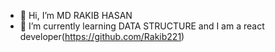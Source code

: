 - 👋 Hi, I’m MD RAKIB HASAN
- 🌱 I’m currently learning DATA STRUCTURE and I am a react developer(https://github.com/Rakib221)

<!---
rakib221PS/rakib221PS is a ✨ special ✨ repository because its `README.md` (this file) appears on your GitHub profile.
You can click the Preview link to take a look at your changes.
--->
